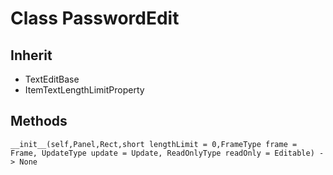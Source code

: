 # Class PasswordEdit

## Inherit

* TextEditBase
* ItemTextLengthLimitProperty

## Methods
```
__init__(self,Panel,Rect,short lengthLimit = 0,FrameType frame = Frame, UpdateType update = Update, ReadOnlyType readOnly = Editable) -> None
```
